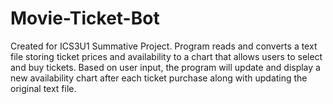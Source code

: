 # Movie-Ticket-Bot
Created for ICS3U1 Summative Project. 
Program reads and converts a text file storing ticket prices and availability to a chart that allows users to select and buy tickets. Based on user input, the program will update and display a new availability chart after each ticket purchase along with updating the original text file.
